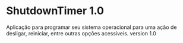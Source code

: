 # ShutdownTimer 1.0
Aplicação para programar seu sistema operacional para uma ação de desligar, reiniciar, entre outras opções acessiveis. version 1.0
